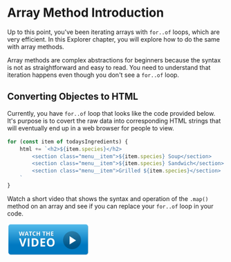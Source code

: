 # Array Method Introduction

Up to this point, you've been iterating arrays with `for..of` loops, which are very efficient. In this Explorer chapter, you will explore how to do the same with array methods.

Array methods are complex abstractions for beginners because the syntax is not as straightforward and easy to read. You need to understand that iteration happens even though you don't see a `for..of` loop.

## Converting Objectes to HTML

Currently, you have `for..of` loop that looks like the code provided below. It's purpose is to covert the raw data into corresponding HTML strings that will eventually end up in a web browser for people to view.

```js
for (const item of todaysIngredients) {
    html += `<h2>${item.species}</h2>
        <section class="menu__item">${item.species} Soup</section>
        <section class="menu__item">${item.species} Sandwich</section>
        <section class="menu__item">Grilled ${item.species}</section>
    `
}
```

Watch a short video that shows the syntax and operation of the `.map()` method on an array and see if you can replace your `for..of` loop in your code.

[<img src="../../../../book-0-installations/chapters/images/video-play-icon.gif" height="75rem" />](https://www.youtube.com/watch?v=G3BS3sh3D8Q)
